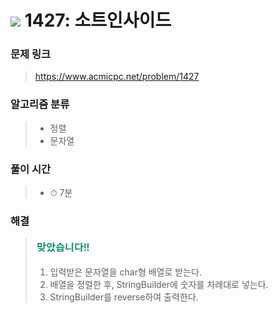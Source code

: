 # <img src="https://static.solved.ac/tier_small/6.svg" width=30> 1427: 소트인사이드 

### 문제 링크
> https://www.acmicpc.net/problem/1427

### 알고리즘 분류
>- 정렬
>- 문자열

### 풀이 시간
>- ⏱ 7분

### 해결
> ![good](../../../Img/good.png)
>1. 입력받은 문자열을 char형 배열로 받는다.
>2. 배열을 정렬한 후, StringBuilder에 숫자를 차례대로 넣는다.
>3. StringBuilder를 reverse하여 출력한다.
